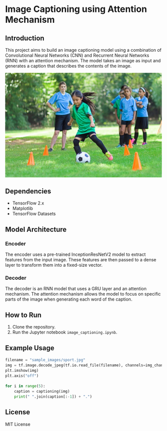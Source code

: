 # Image Captioning using Attention Mechanism

## Introduction

This project aims to build an image captioning model using a combination of Convolutional Neural Networks (CNN) and Recurrent Neural Networks (RNN) with an attention mechanism. The model takes an image as input and generates a caption that describes the contents of the image.

![Sample Captioned Image](sample_images/sport.jpg)

## Dependencies

- TensorFlow 2.x
- Matplotlib
- TensorFlow Datasets

## Model Architecture

### Encoder

The encoder uses a pre-trained InceptionResNetV2 model to extract features from the input image. These features are then passed to a dense layer to transform them into a fixed-size vector.

### Decoder

The decoder is an RNN model that uses a GRU layer and an attention mechanism. The attention mechanism allows the model to focus on specific parts of the image when generating each word of the caption.

## How to Run

1. Clone the repository.
2. Run the Jupyter notebook `image_captioning.ipynb`.

## Example Usage

```python
filename = "sample_images/sport.jpg"
img = tf.image.decode_jpeg(tf.io.read_file(filename), channels=img_channels)
plt.imshow(img)
plt.axis("off")

for i in range(5):
    caption = captioning(img)
    print(" ".join(caption[:-1]) + ".")
```

## License

MIT License

